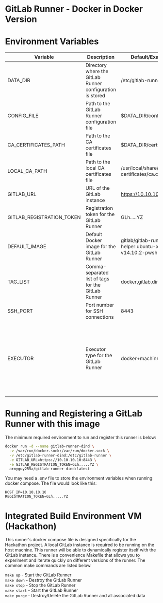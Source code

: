 
# GitLab Runner - Docker in Docker Version
# Environment Variables

| Variable | Description | Default/Example | Allowed Values |
|----------|-------------|---------|---------|
| DATA_DIR | Directory where the GitLab Runner configuration is stored | /etc/gitlab-runner ||
| CONFIG_FILE | Path to the GitLab Runner configuration file | $DATA_DIR/config.toml ||
| CA_CERTIFICATES_PATH | Path to the CA certificates file | $DATA_DIR/certs/ca.crt ||
| LOCAL_CA_PATH | Path to the local CA certificates file | /usr/local/share/ca-certificates/ca.crt ||
| GITLAB_URL | URL of the GitLab instance | https://10.10.10.10:8443 ||
| GITLAB_REGISTRATION_TOKEN | Registration token for the GitLab Runner | GLh.....YZ ||
| DEFAULT_IMAGE | Default Docker image for the GitLab Runner | gitlab/gitlab-runner-helper:ubuntu-x86_64-v14.10.2-pwsh ||
| TAG_LIST | Comma-separated list of tags for the GitLab Runner | docker,gitlab,dind ||
| SSH_PORT | Port number for SSH connections | 8443 ||
| EXECUTOR | Executor type for the GitLab Runner | docker+machine | shell, ssh, parallels, docker-windows, instance, custom, virtualbox, docker, docker+machine, kubernetes, docker-autoscaler |

# Running and Registering a GitLab Runner with this image

The minimum required environment to run and register this runner is below:

```bash
docker run -d --name gitlab-runner-dind \
  -v /var/run/docker.sock:/var/run/docker.sock \
  -v /etc/gitlab-runner-dind:/etc/gitlab-runner \
  -e GITLAB_URL=https://10.10.10.10:8443 \
  -e GITLAB_REGISTRATION_TOKEN=GLh.....YZ \
  armyguy255a/gitlab-runner-dind:latest
```

You may need a .env file to store the environment variables when running docker compose. The file would look like this:

```text
HOST_IP=10.10.10.10
REGISTRATION_TOKEN=GLh.....YZ
```

# Integrated Build Environment VM (Hackathon)

This runner's docker compose file is designed specifically for the Hackathon project. A local GitLab instance is required to be running on the host machine. This runner will be able to dynamically register itself with the GitLab instance. There is a convenience Makefile that allows you to experiment and iterate quickly on different versions of the runner. The common make commands are listed below.

`make up` - Start the GitLab Runner \
`make down` - Destroy the GitLab Runner \
`make stop` - Stop the GitLab Runner \
`make start` - Start the GitLab Runner \
`make purge` - Destroy/Delete the GitLab Runner and all associated data 